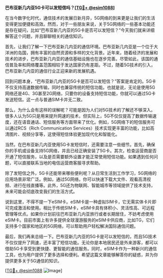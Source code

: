 **巴布亚新几内亚5G卡可以发短信吗？[[TG💪+ @esim1088](https://t.me/s/esim1088)]**

在当今数字化时代，通信技术的发展日新月异，5G网络的到来更是让我们的生活变得更加便捷和高效。然而，对于一些朋友来说，关于5G网络的一些基本功能还是存在疑问，比如“巴布亚新几内亚的5G卡是否可以发短信？”今天我们就来详细解答这个问题，并且聊聊相关的通信知识。

首先，让我们了解一下巴布亚新几内亚的通信环境。巴布亚新几内亚是一个位于大洋洲的岛国，拥有丰富的自然资源和多样的文化背景。近年来，随着经济的发展和技术的进步，巴布亚新几内亚的通信基础设施也在逐步完善。尽管如此，该国的通信普及率和网络覆盖范围相较于发达国家仍有差距。不过，随着5G技术的引入，巴布亚新几内亚的通信行业正迎来新的发展机遇。

回到问题本身，“巴布亚新几内亚的5G卡是否可以发短信？”答案是肯定的。5G卡不仅支持高速数据传输，同时也兼容传统的短信功能。也就是说，无论是使用5G网络还是4G、3G甚至2G网络，只要你的设备支持短信功能，你就可以通过5G卡发送短信。这一点与普通SIM卡并无二致。

那么，为什么会有这样的误解呢？可能是因为人们对5G技术的了解还不够深入。很多人认为5G只是用来提升网速的技术，但实际上，5G不仅仅提高了数据传输速度，还在语音通话、短信服务等方面带来了优化。例如，5G网络下的短信服务可以通过RCS（Rich Communication Services）技术实现更丰富的功能，比如高清图片、视频分享等，这使得短信体验更加现代化和智能化。

当然，在巴布亚新几内亚使用5G卡发短信时，还需要注意一些细节。首先，确保你的手机或设备支持5G网络，并且已经正确安装了5G卡。其次，检查运营商是否开通了短信服务，以及是否需要额外设置才能正常使用短信功能。如果遇到任何问题，可以直接联系当地的电信运营商客服寻求帮助。

除了发短信之外，5G卡还能带来哪些便利呢？从日常生活到工作学习，5G网络的应用场景非常广泛。例如，通过5G网络，你可以快速下载大文件、观看高清视频、进行在线直播等。此外，5G还为物联网、智能城市等领域提供了技术支持，未来可能会彻底改变我们的生活方式。

说到这里，不得不提一下eSIM卡。eSIM卡是一种虚拟SIM卡，它无需实体卡片即可完成激活和使用。相比于传统SIM卡，eSIM卡具有体积小、灵活性高、可远程管理等优点。如果你计划前往巴布亚新几内亚旅行或者长期居住，不妨考虑使用eSIM卡。目前市面上有许多提供全球漫游服务的eSIM卡供应商，比如TG，它们支持多个国家和地区的5G网络，可以帮助用户轻松解决国际通信问题。

最后，我们再来总结一下。巴布亚新几内亚的5G卡是可以发短信的，而且5G技术不仅仅提升了网速，还丰富了短信功能。无论你是本地居民还是外来游客，都可以借助5G卡享受到更快捷、更智能的通信服务。同时，eSIM卡作为一种新兴的通信工具，也为用户提供了更多选择和便利。希望这篇文章能够解答你的疑惑，并为你提供更多关于5G通信的知识。

[[TG💪+ @esim1088](https://t.me/s/esim1088) ![Image](https://i.postimg.cc/4NQfJmqS/Snipaste-2025-05-13-00-14-12.png)]